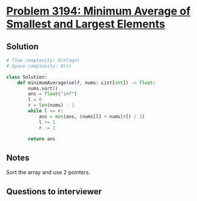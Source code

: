 # [Problem 3194: Minimum Average of Smallest and Largest Elements](https://leetcode.com/problems/minimum-average-of-smallest-and-largest-elements)

## Solution

```py
# Time complexity: O(nlogn)
# Space complexity: O(n)

class Solution:
    def minimumAverage(self, nums: List[int]) -> float:
        nums.sort()
        ans = float("inf")
        l = 0
        r = len(nums) - 1
        while l <= r:
            ans = min(ans, (nums[l] + nums[r]) / 2)
            l += 1
            r -= 1

        return ans
```

## Notes

Sort the array and use 2 pointers.

## Questions to interviewer
